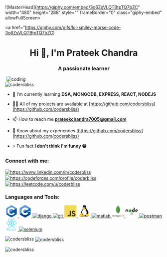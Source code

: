 ![MasterHead](https://giphy.com/embed/3o6ZsVLQTBtpTQ7bZC" width="480" height="288" style="" frameBorder="0" class="giphy-embed" allowFullScreen></iframe><p><a href="https://giphy.com/gifs/lol-smiley-morse-code-3o6ZsVLQTBtpTQ7bZC)

<h1 align="center">Hi 👋, I'm Prateek Chandra</h1>
<h3 align="center">A passionate learner</h3>

<img align="right" alt="coding" style="padding: '5px' , margin-top:'10px'" width="500" src="https://cdn.dribbble.com/users/1162077/screenshots/3848914/programmer.gif">

<p align="left"> <img src="https://komarev.com/ghpvc/?username=codersbliss&label=Profile%20views&color=0e75b6&style=flat" alt="codersbliss" /> </p>

- 🌱 I’m currently learning **DSA, MONGODB, EXPRESS, REACT, NODEJS**

- 👨‍💻 All of my projects are available at [https://github.com/codersbliss](https://github.com/codersbliss)

- 📫 How to reach me **prateekchandra7005@gmail.com**

- 📄 Know about my experiences [https://github.com/codersbliss](https://github.com/codersbliss)

- ⚡ Fun fact **I don't think I'm funny 😁**

<h3 align="left">Connect with me:</h3>
<p align="left">
<a href="https://linkedin.com/in/https://www.linkedin.com/in/coderbliss" target="blank"><img align="center" src="https://raw.githubusercontent.com/rahuldkjain/github-profile-readme-generator/master/src/images/icons/Social/linked-in-alt.svg" alt="https://www.linkedin.com/in/coderbliss" height="30" width="40" /></a>
<a href="https://codeforces.com/profile/https://codeforces.com/profile/coderbliss" target="blank"><img align="center" src="https://raw.githubusercontent.com/rahuldkjain/github-profile-readme-generator/master/src/images/icons/Social/codeforces.svg" alt="https://codeforces.com/profile/coderbliss" height="30" width="40" /></a>
<a href="https://www.leetcode.com/https://leetcode.com/u/coderbliss" target="blank"><img align="center" src="https://raw.githubusercontent.com/rahuldkjain/github-profile-readme-generator/master/src/images/icons/Social/leet-code.svg" alt="https://leetcode.com/u/coderbliss" height="30" width="40" /></a>
</p>

<h3 align="left">Languages and Tools:</h3>
<p align="left"> <a href="https://www.cprogramming.com/" target="_blank" rel="noreferrer"> <img src="https://raw.githubusercontent.com/devicons/devicon/master/icons/c/c-original.svg" alt="c" width="40" height="40"/> </a> <a href="https://www.w3schools.com/cpp/" target="_blank" rel="noreferrer"> <img src="https://raw.githubusercontent.com/devicons/devicon/master/icons/cplusplus/cplusplus-original.svg" alt="cplusplus" width="40" height="40"/> </a> <a href="https://www.djangoproject.com/" target="_blank" rel="noreferrer"> <img src="https://cdn.worldvectorlogo.com/logos/django.svg" alt="django" width="40" height="40"/> </a> <a href="https://git-scm.com/" target="_blank" rel="noreferrer"> <img src="https://www.vectorlogo.zone/logos/git-scm/git-scm-icon.svg" alt="git" width="40" height="40"/> </a> <a href="https://developer.mozilla.org/en-US/docs/Web/JavaScript" target="_blank" rel="noreferrer"> <img src="https://raw.githubusercontent.com/devicons/devicon/master/icons/javascript/javascript-original.svg" alt="javascript" width="40" height="40"/> </a> <a href="https://www.linux.org/" target="_blank" rel="noreferrer"> <img src="https://raw.githubusercontent.com/devicons/devicon/master/icons/linux/linux-original.svg" alt="linux" width="40" height="40"/> </a> <a href="https://www.mathworks.com/" target="_blank" rel="noreferrer"> <img src="https://upload.wikimedia.org/wikipedia/commons/2/21/Matlab_Logo.png" alt="matlab" width="40" height="40"/> </a> <a href="https://www.mongodb.com/" target="_blank" rel="noreferrer"> <img src="https://raw.githubusercontent.com/devicons/devicon/master/icons/mongodb/mongodb-original-wordmark.svg" alt="mongodb" width="40" height="40"/> </a> <a href="https://nodejs.org" target="_blank" rel="noreferrer"> <img src="https://raw.githubusercontent.com/devicons/devicon/master/icons/nodejs/nodejs-original-wordmark.svg" alt="nodejs" width="40" height="40"/> </a> <a href="https://postman.com" target="_blank" rel="noreferrer"> <img src="https://www.vectorlogo.zone/logos/getpostman/getpostman-icon.svg" alt="postman" width="40" height="40"/> </a> <a href="https://reactjs.org/" target="_blank" rel="noreferrer"> <img src="https://raw.githubusercontent.com/devicons/devicon/master/icons/react/react-original-wordmark.svg" alt="react" width="40" height="40"/> </a> <a href="https://www.selenium.dev" target="_blank" rel="noreferrer"> <img src="https://raw.githubusercontent.com/detain/svg-logos/780f25886640cef088af994181646db2f6b1a3f8/svg/selenium-logo.svg" alt="selenium" width="40" height="40"/> </a> </p>



<p><img align="left" src="https://github-readme-stats.vercel.app/api/top-langs?username=codersbliss&show_icons=true&locale=en&layout=compact" alt="codersbliss" /></p>

<p>&nbsp;<img align="center" src="https://github-readme-stats.vercel.app/api?username=codersbliss&show_icons=true&locale=en" alt="codersbliss" /></p>

<p><img align="center" src="https://github-readme-streak-stats.herokuapp.com/?user=codersbliss&" alt="codersbliss" /></p>


